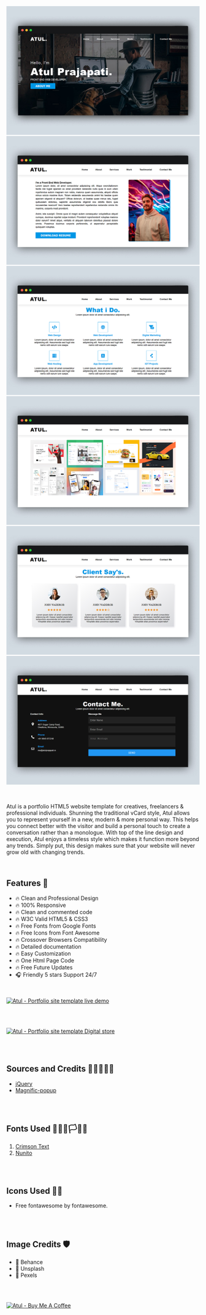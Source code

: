 ![Atul - Portfolio site template](https://raw.githubusercontent.com/atulcodex/atul/master/img/Section%20Screenshots/Hero-Section.jpg)
![Atul - Portfolio site template](https://raw.githubusercontent.com/atulcodex/atul/master/img/Section%20Screenshots/About-Section.jpg)
![Atul - Portfolio site template](https://raw.githubusercontent.com/atulcodex/atul/master/img/Section%20Screenshots/Service-Section.jpg)
![Atul - Portfolio site template](https://raw.githubusercontent.com/atulcodex/atul/master/img/Section%20Screenshots/Work---Section.jpg)
![Atul - Portfolio site template](https://raw.githubusercontent.com/atulcodex/atul/master/img/Section%20Screenshots/Testimonial-Section.jpg)
![Atul - Portfolio site template](https://raw.githubusercontent.com/atulcodex/atul/master/img/Section%20Screenshots/Footer-Section.jpg)

<br/>

Atul is a portfolio HTML5 website template for creatives, freelancers & professional individuals. Shunning the traditional vCard style, Atul allows you to represent yourself in a new, modern & more personal way. This helps you connect better with the visitor and build a personal touch to create a conversation rather than a monologue. With top of the line design and execution, Atul enjoys a timeless style which makes it function more beyond any trends. Simply put, this design makes sure that your website will never grow old with changing trends.

<br/>

## Features 🧯

* 🔥 Clean and Professional Design
* 🔥 100% Responsive
* 🔥 Clean and commented code
* 🔥 W3C Valid HTML5 & CSS3
* 🔥 Free Fonts from Google Fonts
* 🔥 Free Icons from Font Awesome
* 🔥 Crossover Browsers Compatibility
* 🔥 Detailed documentation
* 🔥 Easy Customization
* 🔥 One Html Page Code
* 🔥 Free Future Updates
* 🎧 Friendly 5 stars Support 24/7

<br/>

[![Atul - Portfolio site template live demo](https://i.ibb.co/gSdv0fP/live-demo.png)](https://atul-portfolio-site.netlify.app/)

<br/>
<br/>

[![Atul - Portfolio site template Digital store](https://i.ibb.co/3zVbdgP/Digital-store.png)](https://www.instamojo.com/atulcodex/)

<br/>
<br/>

## Sources and Credits 👨‍🚀👨‍💻🎅
* [jQuery](https://jquery.org/)
* [Magnific-popup](http://dimsemenov.com/plugins/magnific-popup/)

<br/>
<br/>

## Fonts Used 🏴‍☠️🏴🏳🏳‍🌈
1) [Crimson Text](https://fonts.google.com/specimen/Crimson+Text?query=Crimson+Text)
2) [Nunito](https://fonts.google.com/specimen/Nunito?query=Nunito)

<br/>
<br/>

## Icons Used 🥑🌴
- Free fontawesome by fontawesome.

<br/>
<br/>

## Image Credits 🛡
* 📸 Behance
* 📸 Unsplash
* 📸 Pexels

<br/>
<br/>

[![Atul - Buy Me A Coffee](https://i.ibb.co/7rR9S4L/buy-me-a-coffee.png)](https://www.buymeacoffee.com/atulcodex)